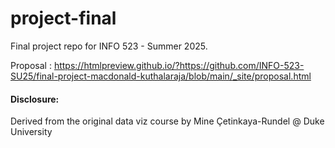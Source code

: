 # project-final

Final project repo for INFO 523 - Summer 2025.

Proposal : https://htmlpreview.github.io/?https://github.com/INFO-523-SU25/final-project-macdonald-kuthalaraja/blob/main/_site/proposal.html


#### Disclosure:
Derived from the original data viz course by Mine Çetinkaya-Rundel @ Duke University

